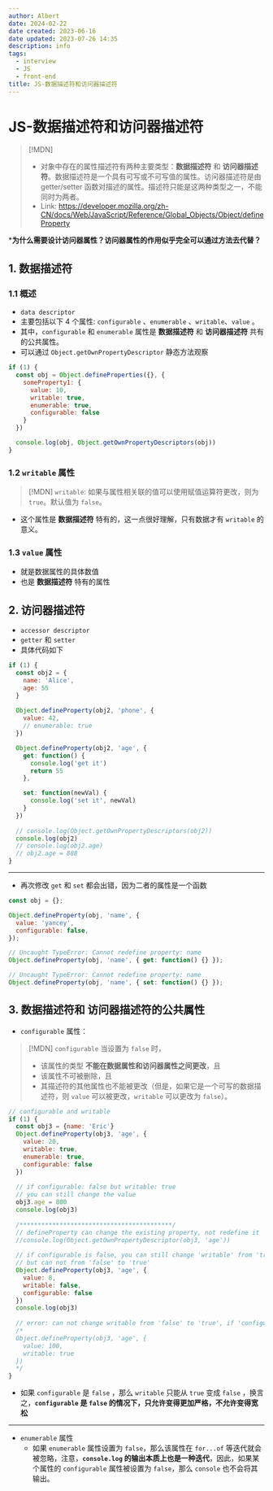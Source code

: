 ```yaml
---
author: Albert
date: 2024-02-22
date created: 2023-06-16
date updated: 2023-07-26 14:35
description: info
tags:
  - interview
  - JS
  - front-end
title: JS-数据描述符和访问器描述符
---
```


# JS-数据描述符和访问器描述符

> [!MDN]
> - 对象中存在的属性描述符有两种主要类型：**数据描述符** 和 **访问器描述符**。数据描述符是一个具有可写或不可写值的属性。访问器描述符是由 getter/setter 函数对描述的属性。描述符只能是这两种类型之一，不能同时为两者。
> - Link: https://developer.mozilla.org/zh-CN/docs/Web/JavaScript/Reference/Global_Objects/Object/defineProperty

***为什么需要设计访问器属性？访问器属性的作用似乎完全可以通过方法去代替？**

## 1. 数据描述符

### 1.1 概述

- `data descriptor`
- 主要包括以下 4 个属性: `configurable` 、`enumerable` 、`writable`、`value` 。
- 其中，`configurable` 和 `enumerable` 属性是 **数据描述符** 和 **访问器描述符** 共有的公共属性。
- 可以通过 `Object.getOwnPropertyDescriptor` 静态方法观察

```js
if (1) {
  const obj = Object.defineProperties({}, {
    someProperty1: {
      value: 10,
      writable: true,
      enumerable: true,
      configurable: false
    }
  })

  console.log(obj, Object.getOwnPropertyDescriptors(obj))
}
```

### 1.2 `writable` 属性

> [!MDN]
> `writable`: 如果与属性相关联的值可以使用赋值运算符更改，则为 `true`。默认值为 `false`。

- 这个属性是 **数据描述符** 特有的，这一点很好理解，只有数据才有 `writable` 的意义。

### 1.3 `value` 属性

- 就是数据属性的具体数值
- 也是 **数据描述符** 特有的属性

## 2. 访问器描述符

- `accessor descriptor`
- `getter` 和 `setter`
- 具体代码如下

```js
if (1) {
  const obj2 = {
    name: 'Alice',
    age: 55
  }
  
  Object.defineProperty(obj2, 'phone', {
    value: 42,
    // enumerable: true
  })

  Object.defineProperty(obj2, 'age', {
    get: function() {
      console.log('get it')
      return 55
    },

    set: function(newVal) {
      console.log('set it', newVal)
    }
  })
  
  // console.log(Object.getOwnPropertyDescriptors(obj2))
  console.log(obj2)
  // console.log(obj2.age)
  // obj2.age = 888
}
```

---
- 再次修改 `get` 和 `set` 都会出错，因为二者的属性是一个函数

```js
const obj = {};

Object.defineProperty(obj, 'name', {
  value: 'yancey',
  configurable: false,
});

// Uncaught TypeError: Cannot redefine property: name
Object.defineProperty(obj, 'name', { get: function() {} });

// Uncaught TypeError: Cannot redefine property: name
Object.defineProperty(obj, 'name', { set: function() {} });

```

## 3. 数据描述符和 访问器描述符的公共属性

- `configurable` 属性：

> [!MDN]
> `configurable`
当设置为 `false` 时，
> - 该属性的类型 **不能在数据属性和访问器属性之间更改**，且
> - 该属性不可被删除，且
> - 其描述符的其他属性也不能被更改（但是，如果它是一个可写的数据描述符，则 `value` 可以被更改，`writable` 可以更改为 `false`）。

```js
// configurable and writable
if (1) {
  const obj3 = {name: 'Eric'}
  Object.defineProperty(obj3, 'age', {
    value: 20,
    writable: true,
    enumerable: true,
    configurable: false
  })
  
  // if configurable: false but writable: true
  // you can still change the value
  obj3.age = 800
  console.log(obj3)
  
  /******************************************/
  // defineProperty can change the existing property, not redefine it
  //console.log(Object.getOwnPropertyDescriptor(obj3, 'age'))
  
  // if configurable is false, you can still change 'writable' from 'true' to 'false'
  // but can not from 'false' to 'true'
  Object.defineProperty(obj3, 'age', {
    value: 8,
    writable: false,
    configurable: false
  })
  console.log(obj3)
  
  // error: can not change writable from 'false' to 'true', if 'configurable' is 'false'
  /*
  Object.defineProperty(obj3, 'age', {
    value: 100,
    writable: true
  })
  */
}

```

- 如果 `configurable` 是 `false` ，那么 `writable` 只能从 `true` 变成 `false` ，换言之，**`configurable` 是 `false` 的情况下，只允许变得更加严格，不允许变得宽松**
---

- `enumerable` 属性
  - 如果 `enumerable` 属性设置为 `false`，那么该属性在 `for...of` 等迭代就会被忽略，注意，**`console.log` 的输出本质上也是一种迭代**，因此，如果某个属性的 `configurable` 属性被设置为 `false`，那么 `console` 也不会将其输出。
